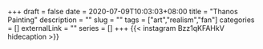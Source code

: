 +++
draft = false
date = 2020-07-09T10:03:03+08:00
title = "Thanos Painting"
description = ""
slug = ""
tags = ["art","realism","fan"]
categories = []
externalLink = ""
series = []
+++
{{< instagram Bzz1qKFAHkV hidecaption >}}
